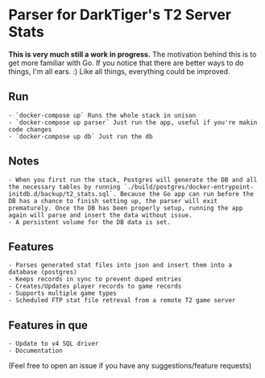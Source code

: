 # Parser for DarkTiger's T2 Server Stats
**This is very much still a work in progress.**
The motivation behind this is to get more familiar with Go.
If you notice that there are better ways to do things, I'm all ears. :)
Like all things, everything could be improved.



## Run
    - `docker-compose up` Runs the whole stack in unison
    - `docker-compose up parser` Just run the app, useful if you're makin code changes
    - `docker-compose up db` Just run the db



## Notes
    - When you first run the stack, Postgres will generate the DB and all the necessary tables by running `./build/postgres/docker-entrypoint-initdb.d/backup/t2_stats.sql`. Because the Go app can run before the DB has a chance to finish setting up, the parser will exit prematurely. Once the DB has been properly setup, running the app again will parse and insert the data without issue.
    - A persistent volume for the DB data is set.


## Features
    - Parses generated stat files into json and insert them into a database (postgres)
    - Keeps records in sync to prevent duped entries
    - Creates/Updates player records to game records
    - Supports multiple game types
    - Scheduled FTP stat file retreval from a remote T2 game server



## Features in que
    - Update to v4 SQL driver
    - Documentation 



(Feel free to open an issue if you have any suggestions/feature requests) 